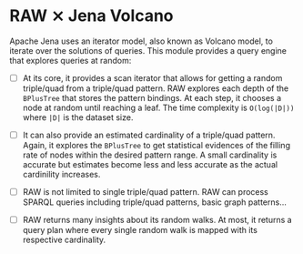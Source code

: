 # RAW ⨯ Jena Volcano

Apache Jena uses an iterator model, also known as Volcano model, to
iterate over the solutions of queries. This module provides a query
engine that explores queries at random:

- [ ] At its core, it provides a scan iterator that allows for getting
  a random triple/quad from a triple/quad pattern. RAW explores each
  depth of the `BPlusTree` that stores the pattern bindings. At each
  step, it chooses a node at random until reaching a leaf. The time
  complexity is `O(log(|D|))` where `|D|` is the dataset size.

- [ ] It can also provide an estimated cardinality of a triple/quad
  pattern. Again, it explores the `BPlusTree` to get statistical
  evidences of the filling rate of nodes within the desired pattern
  range. A small cardinality is accurate but estimates become less and
  less accurate as the actual cardinility increases. 
  
- [ ] RAW is not limited to single triple/quad pattern. RAW can
  process SPARQL queries including triple/quad patterns, basic graph
  patterns…
  
- [ ] RAW returns many insights about its random walks. At most, it
  returns a query plan where every single random walk is mapped with
  its respective cardinality.
  
